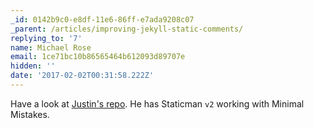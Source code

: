 ```yaml
---
_id: 0142b9c0-e8df-11e6-86ff-e7ada9208c07
_parent: /articles/improving-jekyll-static-comments/
replying_to: '7'
name: Michael Rose
email: 1ce71bc10b86565464b612093d89707e
hidden: ''
date: '2017-02-02T00:31:58.222Z'
---
```


Have a look at [Justin's repo](https://github.com/justinrummel/jr.com-mm). He
has Staticman `v2` working with Minimal Mistakes.
